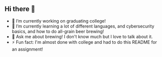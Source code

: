 ## Hi there 👋

- 🔭 I’m currently working on graduating college!
- 🌱 I’m currently learning a lot of different languages, and cybersecurity basics, and how to do all-grain beer brewing!
- 💬 Ask me about brewing! I don't know much but I love to talk about it.
- ⚡ Fun fact: I'm almost done with college and had to do this README for an assignment!

